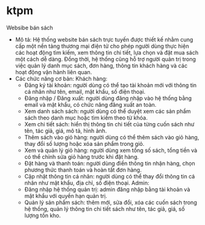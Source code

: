 # ktpm
Websibe bán sách 
- Mô tả: Hệ thống website bán sách trực tuyến được thiết kế nhằm cung cấp một nền tảng thương mại điện tử cho phép người dùng thực hiện các hoạt động tìm kiếm, xem thông tin chi tiết, lựa chọn và đặt mua sách một cách dễ dàng. Đồng thời, hệ thống cũng hỗ trợ người quản trị trong việc quản lý danh mục sách, đơn hàng, thông tin khách hàng và các hoạt động vận hành liên quan.
- Các chức năng cơ bản:
Khách hàng:
  - Đăng ký tài khoản: người dùng có thể tạo tài khoản mới với thông tin cá nhân như tên, email, mật khẩu, số điện thoại.
  - Đăng nhập / Đăng xuất: người dùng đăng nhập vào hệ thống bằng email và mật khẩu, có chức năng đăng xuất an toàn.
  - Xem danh sách sách: người dùng có thể duyệt xem các sản phẩm sách theo danh mục hoặc tìm kiếm theo từ khóa.
  - Xem chi tiết sách: hiển thị thông tin chi tiết của từng cuốn sách như tên, tác giả, giá, mô tả, hình ảnh.
  - Thêm sách vào giỏ hàng: người dùng có thể thêm sách vào giỏ hàng, thay đổi số lượng hoặc xóa sản phẩm trong giỏ.
  - Xem và quản lý giỏ hàng:  người dùng xem tổng số sách, tổng tiền và có thể chỉnh sửa giỏ hàng trước khi đặt hàng.
  - Đặt hàng và thanh toán: người dùng điền thông tin nhận hàng, chọn phương thức thanh toán và hoàn tất đơn hàng.
  - Cập nhật thông tin cá nhân: người dùng có thể thay đổi thông tin cá nhân như mật khẩu, địa chỉ, số điện thoại.
Admin:
  - Đăng nhập hệ thống quản trị: admin đăng nhập bằng tài khoản và mật khẩu với quyền hạn quản trị.
  - Quản lý sản phẩm sách: thêm mới, sửa đổi, xóa các cuốn sách trong hệ thống, quản lý thông tin chi tiết sách như tên, tác giả, giá, số lượng tồn kho.


